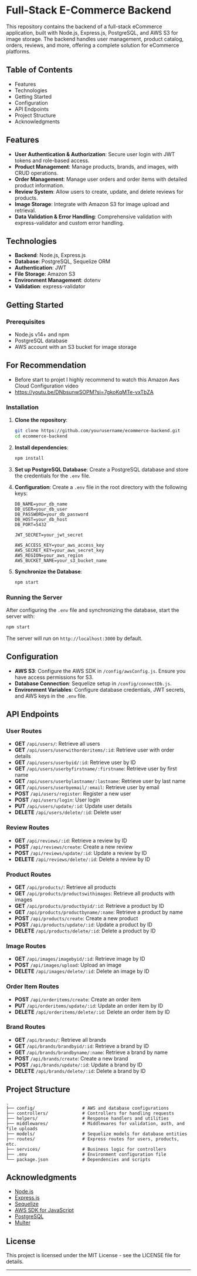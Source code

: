 
# Full-Stack E-Commerce Backend

This repository contains the backend of a full-stack eCommerce application, built with Node.js, Express.js, PostgreSQL, and AWS S3 for image storage. The backend handles user management, product catalog, orders, reviews, and more, offering a complete solution for eCommerce platforms.

## Table of Contents
- Features
- Technologies
- Getting Started
- Configuration
- API Endpoints
- Project Structure
- Acknowledgments

## Features
- **User Authentication & Authorization**: Secure user login with JWT tokens and role-based access.
- **Product Management**: Manage products, brands, and images, with CRUD operations.
- **Order Management**: Manage user orders and order items with detailed product information.
- **Review System**: Allow users to create, update, and delete reviews for products.
- **Image Storage**: Integrate with Amazon S3 for image upload and retrieval.
- **Data Validation & Error Handling**: Comprehensive validation with express-validator and custom error handling.

## Technologies
- **Backend**: Node.js, Express.js
- **Database**: PostgreSQL, Sequelize ORM
- **Authentication**: JWT
- **File Storage**: Amazon S3
- **Environment Management**: dotenv
- **Validation**: express-validator

## Getting Started

### Prerequisites
- Node.js v14+ and npm
- PostgreSQL database
- AWS account with an S3 bucket for image storage
## For Recommendation
- Before start to projet I highly recommend to watch this Amazon Aws Cloud Configuration video
- https://youtu.be/DNbsunwSOPM?si=7gkoKqMTe-vxTbZA

### Installation

1. **Clone the repository**:
   ```bash
   git clone https://github.com/yourusername/ecommerce-backend.git
   cd ecommerce-backend
   ```

2. **Install dependencies**:
   ```bash
   npm install
   ```

3. **Set up PostgreSQL Database**:
   Create a PostgreSQL database and store the credentials for the `.env` file.

4. **Configuration**:
   Create a `.env` file in the root directory with the following keys:

   ```plaintext
   DB_NAME=your_db_name
   DB_USER=your_db_user
   DB_PASSWORD=your_db_password
   DB_HOST=your_db_host
   DB_PORT=5432

   JWT_SECRET=your_jwt_secret

   AWS_ACCESS_KEY=your_aws_access_key
   AWS_SECRET_KEY=your_aws_secret_key
   AWS_REGION=your_aws_region
   AWS_BUCKET_NAME=your_s3_bucket_name
   ```

5. **Synchronize the Database**:
   ```bash
   npm start
   ```

### Running the Server
After configuring the `.env` file and synchronizing the database, start the server with:
```bash
npm start
```
The server will run on `http://localhost:3000` by default.

## Configuration

- **AWS S3**: Configure the AWS SDK in `/config/awsConfig.js`. Ensure you have access permissions for S3.
- **Database Connection**: Sequelize setup in `/config/connectDb.js`.
- **Environment Variables**: Configure database credentials, JWT secrets, and AWS keys in the `.env` file.

## API Endpoints

### User Routes
- **GET** `/api/users/`: Retrieve all users
- **GET** `/api/users/userwithorderitems/:id`: Retrieve user with order details
- **GET** `/api/users/userbyid/:id`: Retrieve user by ID
- **GET** `/api/users/userbyfirstname/:firstname`: Retrieve user by first name
- **GET** `/api/users/userbylastname/:lastname`: Retrieve user by last name
- **GET** `/api/users/userbyemail/:email`: Retrieve user by email
- **POST** `/api/users/register`: Register a new user
- **POST** `/api/users/login`: User login
- **PUT** `/api/users/update/:id`: Update user details
- **DELETE** `/api/users/delete/:id`: Delete user

### Review Routes
- **GET** `/api/reviews/:id`: Retrieve a review by ID
- **POST** `/api/reviews/create`: Create a new review
- **POST** `/api/reviews/update/:id`: Update a review by ID
- **DELETE** `/api/reviews/delete/:id`: Delete a review by ID

### Product Routes
- **GET** `/api/products/`: Retrieve all products
- **GET** `/api/products/productswithimages`: Retrieve all products with images
- **GET** `/api/products/productbyid/:id`: Retrieve a product by ID
- **GET** `/api/products/productbyname/:name`: Retrieve a product by name
- **POST** `/api/products/create`: Create a new product
- **POST** `/api/products/update/:id`: Update a product by ID
- **DELETE** `/api/products/delete/:id`: Delete a product by ID

### Image Routes
- **GET** `/api/images/imagebyid/:id`: Retrieve image by ID
- **POST** `/api/images/upload`: Upload an image
- **DELETE** `/api/images/delete/:id`: Delete an image by ID

### Order Item Routes
- **POST** `/api/orderitems/create`: Create an order item
- **PUT** `/api/orderitems/update/:id`: Update an order item by ID
- **DELETE** `/api/orderitems/delete/:id`: Delete an order item by ID

### Brand Routes
- **GET** `/api/brands/`: Retrieve all brands
- **GET** `/api/brands/brandbyid/:id`: Retrieve a brand by ID
- **GET** `/api/brands/brandbyname/:name`: Retrieve a brand by name
- **POST** `/api/brands/create`: Create a new brand
- **POST** `/api/brands/update/:id`: Update a brand by ID
- **DELETE** `/api/brands/delete/:id`: Delete a brand by ID

## Project Structure

```plaintext
.
├── config/                  # AWS and database configurations
├── controllers/             # Controllers for handling requests
├── helpers/                 # Response handlers and utilities
├── middlewares/             # Middlewares for validation, auth, and file uploads
├── models/                  # Sequelize models for database entities
├── routes/                  # Express routes for users, products, etc.
├── services/                # Business logic for controllers
├── .env                     # Environment configuration file
└── package.json             # Dependencies and scripts
```

## Acknowledgments
- [Node.js](https://nodejs.org/)
- [Express.js](https://expressjs.com/)
- [Sequelize](https://sequelize.org/)
- [AWS SDK for JavaScript](https://docs.aws.amazon.com/sdk-for-javascript/)
- [PostgreSQL](https://www.postgresql.org/)
- [Multer](https://github.com/expressjs/multer)

## License
This project is licensed under the MIT License - see the LICENSE file for details.

---

